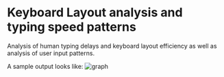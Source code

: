 # Keyboard Layout analysis and typing speed patterns

Analysis of human typing delays and keyboard layout efficiency as well as analysis of user input patterns.

A sample output looks like:
![graph](https://github.com/dmayilyan/kp_layout_analysis/graphs/sample.png)
